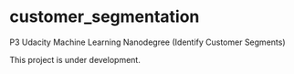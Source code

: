 # customer_segmentation
P3 Udacity Machine Learning Nanodegree (Identify Customer Segments)

This project is under development.
